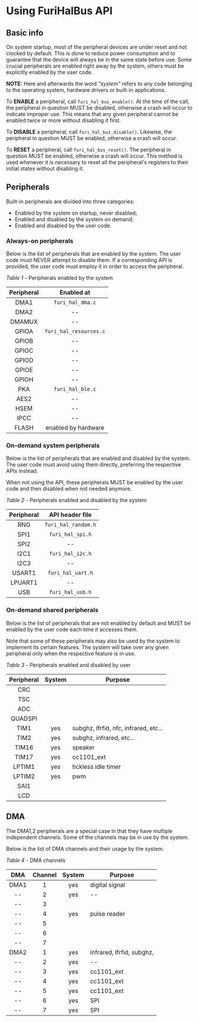# Using FuriHalBus API

## Basic info

On system startup, most of the peripheral devices are under reset and not clocked by default. This is done to reduce power consumption and to guarantee that the device will always be in the same state before use.
Some crucial peripherals are enabled right away by the system, others must be explicitly enabled by the user code.

**NOTE:** Here and afterwards the word *"system"* refers to any code belonging to the operating system, hardware drivers or built-in applications.

To **ENABLE** a peripheral, call `furi_hal_bus_enable()`. At the time of the call, the peripheral in question MUST be disabled, otherwise a crash will occur to indicate improper use. This means that any given peripheral cannot be enabled twice or more without disabling it first.

To **DISABLE** a peripheral, call `furi_hal_bus_disable()`. Likewise, the peripheral in question MUST be enabled, otherwise a crash will occur.

To **RESET** a peripheral, call `furi_hal_bus_reset()`. The peripheral in question MUST be enabled, otherwise a crash will occur. This method is used whenever it is necessary to reset all the peripheral's registers to their initial states without disabling it.

## Peripherals

Built-in peripherals are divided into three categories: 
- Enabled by the system on startup, never disabled;
- Enabled and disabled by the system on demand;
- Enabled and disabled by the user code.

### Always-on peripherals

Below is the list of peripherals that are enabled by the system. The user code must NEVER attempt to disable them. If a corresponding API is provided, the user code must employ it in order to access the peripheral.

*Table 1* - Peripherals enabled by the system

| Peripheral    | Enabled at                |
| :-----------: | :-----------------------: |
| DMA1          | `furi_hal_dma.c`          |
| DMA2          | --                        |
| DMAMUX        | --                        |
| GPIOA         | `furi_hal_resources.c`    |
| GPIOB         | --                        |
| GPIOC         | --                        |
| GPIOD         | --                        |
| GPIOE         | --                        |
| GPIOH         | --                        |
| PKA           | `furi_hal_ble.c`           |
| AES2          | --                        |
| HSEM          | --                        |
| IPCC          | --                        |
| FLASH         | enabled by hardware       |

### On-demand system peripherals

Below is the list of peripherals that are enabled and disabled by the system. The user code must avoid using them directly, preferring the respective APIs instead.

When not using the API, these peripherals MUST be enabled by the user code and then disabled when not needed anymore.

*Table 2* - Peripherals enabled and disabled by the system

| Peripheral    | API header file       |
| :-----------: | :-------------------: |
| RNG           | `furi_hal_random.h`   |
| SPI1          | `furi_hal_spi.h`      |
| SPI2          | --                    |
| I2C1          | `furi_hal_i2c.h`      |
| I2C3          | --                    |
| USART1        | `furi_hal_uart.h`     |
| LPUART1       | --                    |
| USB           | `furi_hal_usb.h`      |

### On-demand shared peripherals

Below is the list of peripherals that are not enabled by default and MUST be enabled by the user code each time it accesses them. 

Note that some of these peripherals may also be used by the system to implement its certain features.
The system will take over any given peripheral only when the respective feature is in use.

*Table 3* - Peripherals enabled and disabled by user

| Peripheral    | System    | Purpose                               |
| :-----------: | :-------: | ------------------------------------- |
| CRC           |           |                                       |
| TSC           |           |                                       |
| ADC           |           |                                       |
| QUADSPI       |           |                                       |
| TIM1          | yes       | subghz, lfrfid, nfc, infrared, etc... |
| TIM2          | yes       | subghz, infrared, etc...              |
| TIM16         | yes       | speaker                               |
| TIM17         | yes       | cc1101_ext                            |
| LPTIM1        | yes       | tickless idle timer                   |
| LPTIM2        | yes       | pwm                                   |
| SAI1          |           |                                       |
| LCD           |           |                                       |


## DMA

The DMA1,2 peripherals are a special case in that they have multiple independent channels. Some of the channels may be in use by the system.

Below is the list of DMA channels and their usage by the system.

*Table 4* - DMA channels

| DMA   | Channel   | System    | Purpose                   |
| :---: | :-------: | :-------: | ------------------------- |
| DMA1  | 1         | yes       | digital signal            |
|  --   | 2         | yes       | --                        |
|  --   | 3         |           |                           |
|  --   | 4         | yes       | pulse reader              |
|  --   | 5         |           |                           |
|  --   | 6         |           |                           |
|  --   | 7         |           |                           |
| DMA2  | 1         | yes       | infrared, lfrfid, subghz, |
|  --   | 2         | yes       | --                        |
|  --   | 3         | yes       | cc1101_ext                |
|  --   | 4         | yes       | cc1101_ext                |
|  --   | 5         | yes       | cc1101_ext                |
|  --   | 6         | yes       | SPI                       |
|  --   | 7         | yes       | SPI                       |

